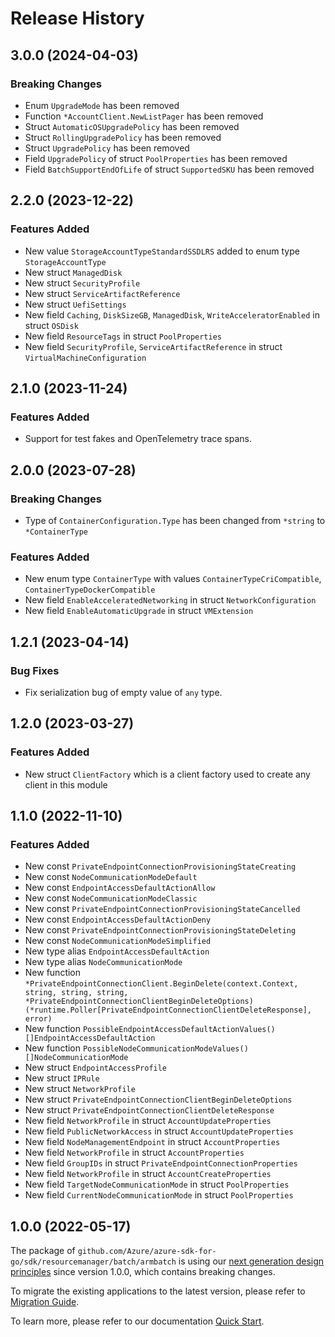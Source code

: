 # Release History

## 3.0.0 (2024-04-03)
### Breaking Changes

- Enum `UpgradeMode` has been removed
- Function `*AccountClient.NewListPager` has been removed
- Struct `AutomaticOSUpgradePolicy` has been removed
- Struct `RollingUpgradePolicy` has been removed
- Struct `UpgradePolicy` has been removed
- Field `UpgradePolicy` of struct `PoolProperties` has been removed
- Field `BatchSupportEndOfLife` of struct `SupportedSKU` has been removed


## 2.2.0 (2023-12-22)
### Features Added

- New value `StorageAccountTypeStandardSSDLRS` added to enum type `StorageAccountType`
- New struct `ManagedDisk`
- New struct `SecurityProfile`
- New struct `ServiceArtifactReference`
- New struct `UefiSettings`
- New field `Caching`, `DiskSizeGB`, `ManagedDisk`, `WriteAcceleratorEnabled` in struct `OSDisk`
- New field `ResourceTags` in struct `PoolProperties`
- New field `SecurityProfile`, `ServiceArtifactReference` in struct `VirtualMachineConfiguration`


## 2.1.0 (2023-11-24)
### Features Added

- Support for test fakes and OpenTelemetry trace spans.


## 2.0.0 (2023-07-28)
### Breaking Changes

- Type of `ContainerConfiguration.Type` has been changed from `*string` to `*ContainerType`

### Features Added

- New enum type `ContainerType` with values `ContainerTypeCriCompatible`, `ContainerTypeDockerCompatible`
- New field `EnableAcceleratedNetworking` in struct `NetworkConfiguration`
- New field `EnableAutomaticUpgrade` in struct `VMExtension`


## 1.2.1 (2023-04-14)
### Bug Fixes

- Fix serialization bug of empty value of `any` type.

## 1.2.0 (2023-03-27)
### Features Added

- New struct `ClientFactory` which is a client factory used to create any client in this module


## 1.1.0 (2022-11-10)
### Features Added

- New const `PrivateEndpointConnectionProvisioningStateCreating`
- New const `NodeCommunicationModeDefault`
- New const `EndpointAccessDefaultActionAllow`
- New const `NodeCommunicationModeClassic`
- New const `PrivateEndpointConnectionProvisioningStateCancelled`
- New const `EndpointAccessDefaultActionDeny`
- New const `PrivateEndpointConnectionProvisioningStateDeleting`
- New const `NodeCommunicationModeSimplified`
- New type alias `EndpointAccessDefaultAction`
- New type alias `NodeCommunicationMode`
- New function `*PrivateEndpointConnectionClient.BeginDelete(context.Context, string, string, string, *PrivateEndpointConnectionClientBeginDeleteOptions) (*runtime.Poller[PrivateEndpointConnectionClientDeleteResponse], error)`
- New function `PossibleEndpointAccessDefaultActionValues() []EndpointAccessDefaultAction`
- New function `PossibleNodeCommunicationModeValues() []NodeCommunicationMode`
- New struct `EndpointAccessProfile`
- New struct `IPRule`
- New struct `NetworkProfile`
- New struct `PrivateEndpointConnectionClientBeginDeleteOptions`
- New struct `PrivateEndpointConnectionClientDeleteResponse`
- New field `NetworkProfile` in struct `AccountUpdateProperties`
- New field `PublicNetworkAccess` in struct `AccountUpdateProperties`
- New field `NodeManagementEndpoint` in struct `AccountProperties`
- New field `NetworkProfile` in struct `AccountProperties`
- New field `GroupIDs` in struct `PrivateEndpointConnectionProperties`
- New field `NetworkProfile` in struct `AccountCreateProperties`
- New field `TargetNodeCommunicationMode` in struct `PoolProperties`
- New field `CurrentNodeCommunicationMode` in struct `PoolProperties`


## 1.0.0 (2022-05-17)

The package of `github.com/Azure/azure-sdk-for-go/sdk/resourcemanager/batch/armbatch` is using our [next generation design principles](https://azure.github.io/azure-sdk/general_introduction.html) since version 1.0.0, which contains breaking changes.

To migrate the existing applications to the latest version, please refer to [Migration Guide](https://aka.ms/azsdk/go/mgmt/migration).

To learn more, please refer to our documentation [Quick Start](https://aka.ms/azsdk/go/mgmt).